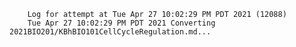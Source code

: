         Log for attempt at Tue Apr 27 10:02:29 PM PDT 2021 (12088)
        Tue Apr 27 10:02:29 PM PDT 2021 Converting 2021BIO201/KBhBIO101CellCycleRegulation.md...
